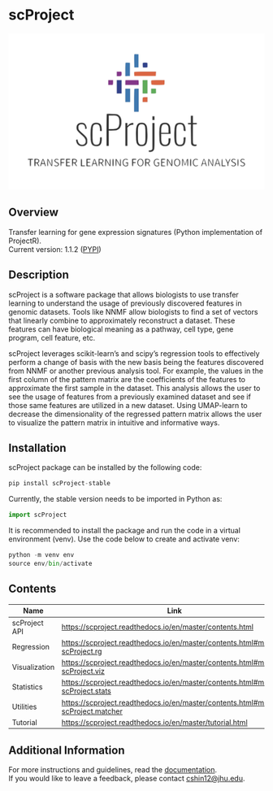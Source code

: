 # scProject # 

<img src="https://raw.githubusercontent.com/gofflab/scProject/master/docs/scProject-logo.jpg">

## Overview ##

Transfer learning for gene expression signatures (Python implementation of ProjectR).  
Current version: 1.1.2 ([PYPI](https://pypi.org/project/scProject-stable/))

## Description ##

scProject is a software package that allows biologists to use transfer learning to understand the usage of previously discovered features in genomic datasets. Tools like NNMF allow biologists to find a set of vectors that linearly combine to approximately reconstruct a dataset. These features can have biological meaning as a pathway, cell type, gene program, cell feature, etc.  

scProject leverages scikit-learn’s and scipy’s regression tools to effectively perform a change of basis with the new basis being the features discovered from NNMF or another previous analysis tool. For example, the values in the first column of the pattern matrix are the coefficients of the features to approximate the first sample in the dataset. This analysis allows the user to see the usage of features from a previously examined dataset and see if those same features are utilized in a new dataset. Using UMAP-learn to decrease the dimensionality of the regressed pattern matrix allows the user to visualize the pattern matrix in intuitive and informative ways.  

## Installation ##

scProject package can be installed by the following code:  

```python
pip install scProject-stable
```

Currently, the stable version needs to be imported in Python as:

```python
import scProject
```

It is recommended to install the package and run the code in a virtual environment (venv). Use the code below to create and activate venv:  

```python
python -m venv env
source env/bin/activate
```

## Contents ##

Name          | Link
------------- | -------------
scProject API | https://scproject.readthedocs.io/en/master/contents.html
Regression    | https://scproject.readthedocs.io/en/master/contents.html#module-scProject.rg
Visualization | https://scproject.readthedocs.io/en/master/contents.html#module-scProject.viz
Statistics    | https://scproject.readthedocs.io/en/master/contents.html#module-scProject.stats
Utilities     | https://scproject.readthedocs.io/en/master/contents.html#module-scProject.matcher
Tutorial      | https://scproject.readthedocs.io/en/master/tutorial.html


## Additional Information ##

For more instructions and guidelines, read the [documentation](https://scproject.readthedocs.io/en/master/).  
If you would like to leave a feedback, please contact [cshin12@jhu.edu](mailto:cshin12@jhu.edu).
